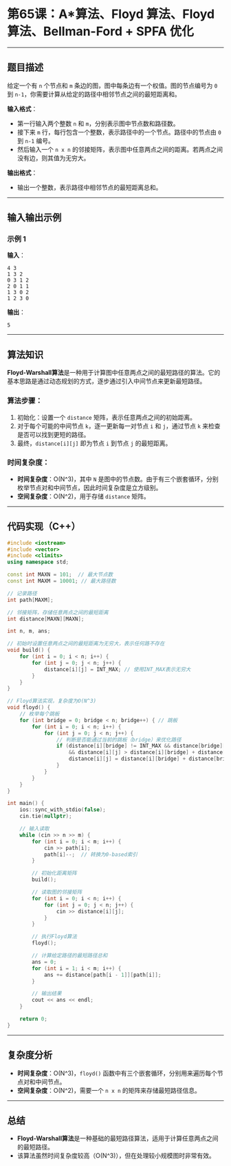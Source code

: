# 第65课：A*算法、Floyd 算法、Floyd 算法、Bellman-Ford + SPFA 优化

------

## 题目描述

给定一个有 `n` 个节点和 `m` 条边的图，图中每条边有一个权值。图的节点编号为 `0` 到 `n-1`，你需要计算从给定的路径中相邻节点之间的最短距离和。

**输入格式**：

- 第一行输入两个整数 `n` 和 `m`，分别表示图中节点数和路径数。
- 接下来 `m` 行，每行包含一个整数，表示路径中的一个节点。路径中的节点由 `0` 到 `n-1` 编号。
- 然后输入一个 `n x n` 的邻接矩阵，表示图中任意两点之间的距离。若两点之间没有边，则其值为无穷大。

**输出格式**：

- 输出一个整数，表示路径中相邻节点的最短距离总和。

------

## 输入输出示例

### 示例 1

**输入**：

```
4 3
1 3 2
0 3 1 2
2 0 1 1
1 3 0 2
1 2 3 0
```

**输出**：

```
5
```

------

## 算法知识

**Floyd-Warshall算法**是一种用于计算图中任意两点之间的最短路径的算法。它的基本思路是通过动态规划的方式，逐步通过引入中间节点来更新最短路径。

### 算法步骤：

1. 初始化：设置一个 `distance` 矩阵，表示任意两点之间的初始距离。
2. 对于每个可能的中间节点 `k`，逐一更新每一对节点 `i` 和 `j`，通过节点 `k` 来检查是否可以找到更短的路径。
3. 最终，`distance[i][j]` 即为节点 `i` 到节点 `j` 的最短距离。

### 时间复杂度：

- **时间复杂度**：O(N^3)，其中 `N` 是图中的节点数。由于有三个嵌套循环，分别枚举节点对和中间节点，因此时间复杂度是立方级别。
- **空间复杂度**：O(N^2)，用于存储 `distance` 矩阵。

------

## 代码实现（C++）

```cpp
#include <iostream>
#include <vector>
#include <climits>
using namespace std;

const int MAXN = 101;  // 最大节点数
const int MAXM = 10001; // 最大路径数

// 记录路径
int path[MAXM];

// 邻接矩阵，存储任意两点之间的最短距离
int distance[MAXN][MAXN];

int n, m, ans;

// 初始时设置任意两点之间的最短距离为无穷大，表示任何路不存在
void build() {
    for (int i = 0; i < n; i++) {
        for (int j = 0; j < n; j++) {
            distance[i][j] = INT_MAX; // 使用INT_MAX表示无穷大
        }
    }
}

// Floyd算法实现，复杂度为O(N^3)
void floyd() {
    // 枚举每个跳板
    for (int bridge = 0; bridge < n; bridge++) { // 跳板
        for (int i = 0; i < n; i++) {
            for (int j = 0; j < n; j++) {
                // 判断是否能通过当前的跳板（bridge）来优化路径
                if (distance[i][bridge] != INT_MAX && distance[bridge][j] != INT_MAX 
                    && distance[i][j] > distance[i][bridge] + distance[bridge][j]) {
                    distance[i][j] = distance[i][bridge] + distance[bridge][j];
                }
            }
        }
    }
}

int main() {
    ios::sync_with_stdio(false);
    cin.tie(nullptr);

    // 输入读取
    while (cin >> n >> m) {
        for (int i = 0; i < m; i++) {
            cin >> path[i];
            path[i]--;  // 转换为0-based索引
        }

        // 初始化距离矩阵
        build();

        // 读取图的邻接矩阵
        for (int i = 0; i < n; i++) {
            for (int j = 0; j < n; j++) {
                cin >> distance[i][j];
            }
        }

        // 执行Floyd算法
        floyd();

        // 计算给定路径的最短路径总和
        ans = 0;
        for (int i = 1; i < m; i++) {
            ans += distance[path[i - 1]][path[i]];
        }

        // 输出结果
        cout << ans << endl;
    }

    return 0;
}
```

------

## 复杂度分析

- **时间复杂度**：O(N^3)，`floyd()` 函数中有三个嵌套循环，分别用来遍历每个节点对和中间节点。
- **空间复杂度**：O(N^2)，需要一个 `n x n` 的矩阵来存储最短路径信息。

------

## 总结

- **Floyd-Warshall算法**是一种基础的最短路径算法，适用于计算任意两点之间的最短路径。
- 该算法虽然时间复杂度较高（O(N^3)），但在处理较小规模图时非常有效。

